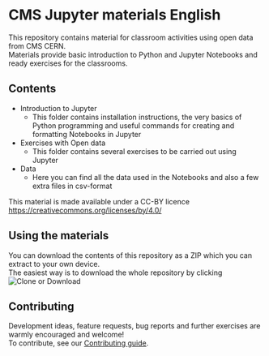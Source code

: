 # CMS Jupyter materials English
This repository contains material for classroom activities using open data from CMS CERN. <br>
Materials provide basic introduction to Python and Jupyter Notebooks and ready exercises for the classrooms.

## Contents
- Introduction to Jupyter <br>
  - This folder contains installation instructions, the very basics of Python programming and useful commands for creating and   formatting Notebooks in Jupyter
- Exercises with Open data
  - This folder contains several exercises to be carried out using Jupyter
- Data
  - Here you can find all the data used in the Notebooks and also a few extra files in csv-format

This material is made available under a CC-BY licence https://creativecommons.org/licenses/by/4.0/

## Using the materials
You can download the contents of this repository as a ZIP which you can extract to your own device. <br>
The easiest way is to download the whole repository by clicking <br>
![Clone or Download](https://github.com/cms-opendata-education/cms-jupyter-materials-english/blob/master/Images/download.png)

## Contributing
Development ideas, feature requests, bug reports and further exercises are warmly encouraged and welcome! <br>
To contribute, see our [Contributing guide](Contributing.rst).

